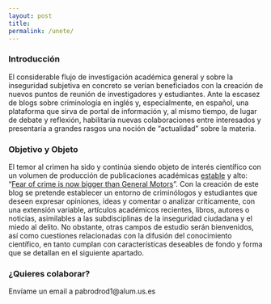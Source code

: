 ```yaml
---
layout: post
title: 
permalink: /unete/
---
```

<h3>Introducción</h3>
<p>El considerable flujo de investigación académica general y sobre la inseguridad subjetiva en concreto se verían beneficiados con la creación de nuevos puntos de reunión de investigadores y estudiantes. Ante la escasez de blogs sobre criminología en inglés y, especialmente, en español, una plataforma que sirva de portal de información y, al mismo tiempo, de lugar de debate y reflexión, habilitaría nuevas colaboraciones entre interesados y presentaría a grandes rasgos una noción de “actualidad” sobre la materia.</p>

<h3>Objetivo y Objeto</h3>
<p>El temor al crimen ha sido y continúa siendo objeto de interés científico con un volumen de producción de publicaciones académicas <a href="http://www.ehu.eus/ojs/index.php/inecs/article/view/924/678" target="_blank">estable</a> y alto: “<a href="http://cordis.europa.eu/docs/publications/1001/100124091-6_en.pdf" target="_blank">Fear of crime is now bigger than General Motors</a>”. Con la creación de este blog se pretende establecer un entorno de criminólogos y estudiantes que deseen expresar opiniones, ideas y comentar o analizar críticamente, con una extensión variable, artículos académicos recientes, libros, autores o noticias, asimilables a las subdisciplinas de la inseguridad ciudadana y el miedo al delito. No obstante, otras campos de estudio serán bienvenidos, así como cuestiones relacionadas con la difusión del conocimiento científico, en tanto cumplan con características deseables de fondo y forma que se detallan en el siguiente apartado.</p>

<h3>¿Quieres colaborar? </h3> Envíame un email a pabrodrod1@alum.us.es
